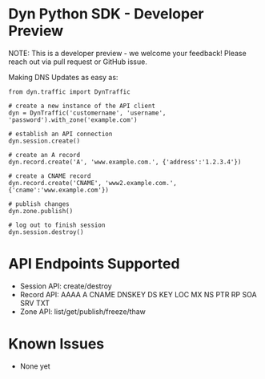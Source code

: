 # Dyn Python SDK - Developer Preview


NOTE: This is a developer preview - we welcome your feedback!
Please reach out via pull request or GitHub issue.


Making DNS Updates as easy as:

    from dyn.traffic import DynTraffic

    # create a new instance of the API client
    dyn = DynTraffic('customername', 'username', 'password').with_zone('example.com')

    # establish an API connection
    dyn.session.create()

    # create an A record
    dyn.record.create('A', 'www.example.com.', {'address':'1.2.3.4'})

    # create a CNAME record
    dyn.record.create('CNAME', 'www2.example.com.', {'cname':'www.example.com'})

    # publish changes
    dyn.zone.publish()

    # log out to finish session
    dyn.session.destroy()


# API Endpoints Supported

* Session API: create/destroy
* Record API: AAAA A CNAME DNSKEY DS KEY LOC MX NS PTR RP SOA SRV TXT
* Zone API: list/get/publish/freeze/thaw

# Known Issues

* None yet
